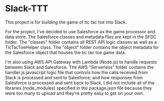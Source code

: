 # Slack-TTT
This project is for building the game of tic tac toe into Slack.  

For the project, I've decided to use Salesforce as the game processor and data store.  The Salesforce classes and metadata files are kept in the SFDC folder.  The "classes" folder contains all REST API logic classes as well as a TicTacToeHelper class.  The "object" folder contains the object metadata for the Salesforce object that houses the tic tac toe game data.

I'm also using AWS API Gateway with Lambda (Node.js) to handle requests between Slack and Salesforce.  The AWS "Serverless" folder contains the handler.js javascript logic file that controls how the calls received from Slack is processed and sent to Salesforce; and how responses from Salesforce is processed and sent back to Slack.  I did not include all of the libraries (node_modules) specified in the package.json file because they were too many to upload and they're pretty easy to get on your own.
